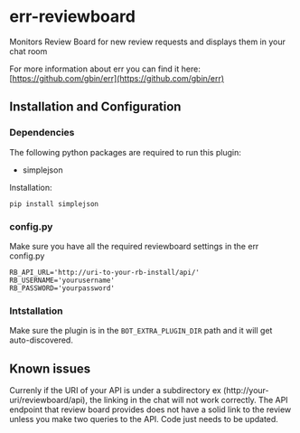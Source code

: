 # err-reviewboard

Monitors Review Board for new review requests and displays them in your chat room

For more information about err you can find it here: [https://github.com/gbin/err](https://github.com/gbin/err)

## Installation and Configuration

### Dependencies

The following python packages are required to run this plugin:

 - simplejson

Installation:

    pip install simplejson

### config.py

Make sure you have all the required reviewboard settings in the err config.py

    RB_API_URL='http://uri-to-your-rb-install/api/'
    RB_USERNAME='yourusername'
    RB_PASSWORD='yourpassword'

### Intstallation

Make sure the plugin is in the `BOT_EXTRA_PLUGIN_DIR` path and it will get auto-discovered.

## Known issues

Currenly if the URI of your API is under a subdirectory ex (http://your-uri/reviewboard/api), the linking in the chat will not work correctly. The API endpoint that review board provides does not have a solid link to the review unless you make two queries to the API. Code just needs to be updated.
